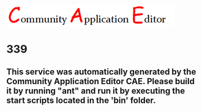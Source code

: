 ![CAE](https://github.com/PhilCAEOrg/microservice-339/blob/master/img/logo.png)  

339
===================


This service was automatically generated by the Community Application Editor CAE. Please build it by running "ant" and run it by executing the start scripts located in the 'bin' folder.
---------------
